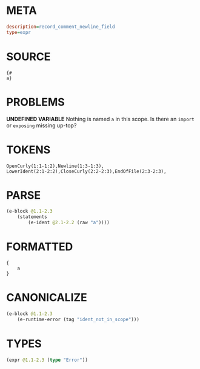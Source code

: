 # META
~~~ini
description=record_comment_newline_field
type=expr
~~~
# SOURCE
~~~roc
{#
a}
~~~
# PROBLEMS
**UNDEFINED VARIABLE**
Nothing is named `a` in this scope.
Is there an `import` or `exposing` missing up-top?

# TOKENS
~~~zig
OpenCurly(1:1-1:2),Newline(1:3-1:3),
LowerIdent(2:1-2:2),CloseCurly(2:2-2:3),EndOfFile(2:3-2:3),
~~~
# PARSE
~~~clojure
(e-block @1.1-2.3
	(statements
		(e-ident @2.1-2.2 (raw "a"))))
~~~
# FORMATTED
~~~roc
{
	a
}
~~~
# CANONICALIZE
~~~clojure
(e-block @1.1-2.3
	(e-runtime-error (tag "ident_not_in_scope")))
~~~
# TYPES
~~~clojure
(expr @1.1-2.3 (type "Error"))
~~~
